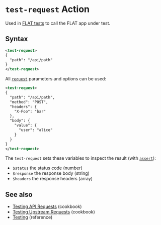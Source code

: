 # `test-request` Action

Used in [FLAT tests](/reference/testing/README.md) to call the FLAT app under test.

## Syntax

```xml
<test-request>
{
  "path": "/api/path"
}
</test-request>
```

All [`request`](request.md) parameters and options can be used:

```xml
<test-request>
{
  "path": "/api/path",
  "method": "POST",
  "headers": {
    "X-Foo": "bar"
  },
  "body": {
    "value": {
      "user": "alice"
    }
  }
}
</test-request>
```

The `test-request` sets these variables to inspect the result (with [`assert`](assert.md)):

* `$status` the status code (number)
* `$response` the response body (string)
* `$headers` the response headers (array)

## See also

* [Testing API Requests](/cookbook/test-api-request.md) (cookbook)
* [Testing Upstream Requests](test-backend.md) (cookbook)
* [Testing](/reference/testing/README.md) (reference)